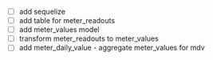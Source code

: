 - [ ] add sequelize
- [ ] add table for meter_readouts
- [ ] add meter_values model
- [ ] transform meter_readouts to meter_values
- [ ] add meter_daily_value - aggregate meter_values for mdv